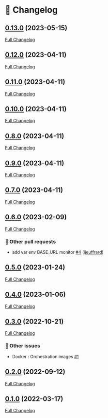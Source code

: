 # 📑 Changelog

## [0.13.0](https://github.com/ign-gpao/docker/tree/0.13.0) (2023-05-15)

[Full Changelog](https://github.com/ign-gpao/docker/compare/0.12.0...0.13.0)

## [0.12.0](https://github.com/ign-gpao/docker/tree/0.12.0) (2023-04-11)

[Full Changelog](https://github.com/ign-gpao/docker/compare/0.11.0...0.12.0)

## [0.11.0](https://github.com/ign-gpao/docker/tree/0.11.0) (2023-04-11)

[Full Changelog](https://github.com/ign-gpao/docker/compare/0.10.0...0.11.0)

## [0.10.0](https://github.com/ign-gpao/docker/tree/0.10.0) (2023-04-11)

[Full Changelog](https://github.com/ign-gpao/docker/compare/0.8.0...0.10.0)

## [0.8.0](https://github.com/ign-gpao/docker/tree/0.8.0) (2023-04-11)

[Full Changelog](https://github.com/ign-gpao/docker/compare/0.9.0...0.8.0)

## [0.9.0](https://github.com/ign-gpao/docker/tree/0.9.0) (2023-04-11)

[Full Changelog](https://github.com/ign-gpao/docker/compare/0.7.0...0.9.0)

## [0.7.0](https://github.com/ign-gpao/docker/tree/0.7.0) (2023-04-11)

[Full Changelog](https://github.com/ign-gpao/docker/compare/0.6.0...0.7.0)

## [0.6.0](https://github.com/ign-gpao/docker/tree/0.6.0) (2023-02-09)

[Full Changelog](https://github.com/ign-gpao/docker/compare/0.5.0...0.6.0)

### 📁 Other pull requests

- add var env BASE\_URL monitor [\#4](https://github.com/ign-gpao/docker/pull/4) ([ijeuffrard](https://github.com/ijeuffrard))

## [0.5.0](https://github.com/ign-gpao/docker/tree/0.5.0) (2023-01-24)

[Full Changelog](https://github.com/ign-gpao/docker/compare/0.4.0...0.5.0)

## [0.4.0](https://github.com/ign-gpao/docker/tree/0.4.0) (2023-01-06)

[Full Changelog](https://github.com/ign-gpao/docker/compare/0.3.0...0.4.0)

## [0.3.0](https://github.com/ign-gpao/docker/tree/0.3.0) (2022-10-21)

[Full Changelog](https://github.com/ign-gpao/docker/compare/0.2.0...0.3.0)

### 📁 Other issues

- Docker : Orchestration images [\#1](https://github.com/ign-gpao/docker/issues/1)

## [0.2.0](https://github.com/ign-gpao/docker/tree/0.2.0) (2022-09-12)

[Full Changelog](https://github.com/ign-gpao/docker/compare/0.1.0...0.2.0)

## [0.1.0](https://github.com/ign-gpao/docker/tree/0.1.0) (2022-03-17)

[Full Changelog](https://github.com/ign-gpao/docker/compare/a0d40c7e2be053b0a5ac9094afb0b3ca86976788...0.1.0)



